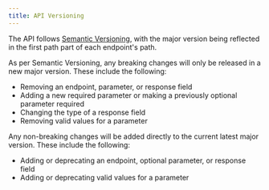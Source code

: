 ```yaml
---
title: API Versioning
---
```


The API follows [Semantic Versioning](https://semver.org/), with the major version being reflected in the first path part of each endpoint's path.

As per Semantic Versioning, any breaking changes will only be released in a new major version. These include the following:

- Removing an endpoint, parameter, or response field
- Adding a new required parameter or making a previously optional parameter required
- Changing the type of a response field
- Removing valid values for a parameter

Any non-breaking changes will be added directly to the current latest major version. These include the following:

- Adding or deprecating an endpoint, optional parameter, or response field
- Adding or deprecating valid values for a parameter
